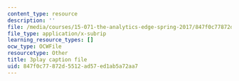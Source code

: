```yaml
---
content_type: resource
description: ''
file: /media/courses/15-071-the-analytics-edge-spring-2017/847f0c77872d5512ad57ed1ab5a72aa7_S-UZTbRqjeo.vtt
file_type: application/x-subrip
learning_resource_types: []
ocw_type: OCWFile
resourcetype: Other
title: 3play caption file
uid: 847f0c77-872d-5512-ad57-ed1ab5a72aa7
---
```

